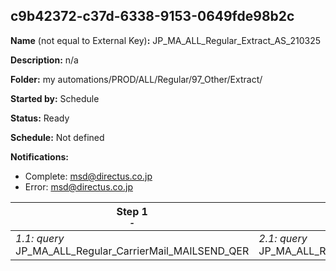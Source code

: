 ## c9b42372-c37d-6338-9153-0649fde98b2c

**Name** (not equal to External Key)**:** JP_MA_ALL_Regular_Extract_AS_210325

**Description:** n/a

**Folder:** my automations/PROD/ALL/Regular/97_Other/Extract/

**Started by:** Schedule

**Status:** Ready

**Schedule:** Not defined

**Notifications:**

* Complete: msd@directus.co.jp
* Error: msd@directus.co.jp

| Step 1<br>_<small>-</small>_ | Step 2<br>_<small>-</small>_ |
| --- | --- |
| _1.1: query_<br>JP_MA_ALL_Regular_CarrierMail_MAILSEND_QER | _2.1: query_<br>JP_MA_ALL_Regular_CarrierMail_NOTMAILSEND_QER |
